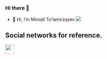 ### Hi there 👋

- 👋 Hi, I’m Mirodil To'lamirzayev <img src="https://gannon.tv/">

<h2>Social networks for reference.</h2>

<a href="https://t.me/tolamirzayev_077/">
    <img src="https://w7.pngwing.com/pngs/636/338/png-transparent-telegram-hd-logo-thumbnail.png" width="30">
  </a>
